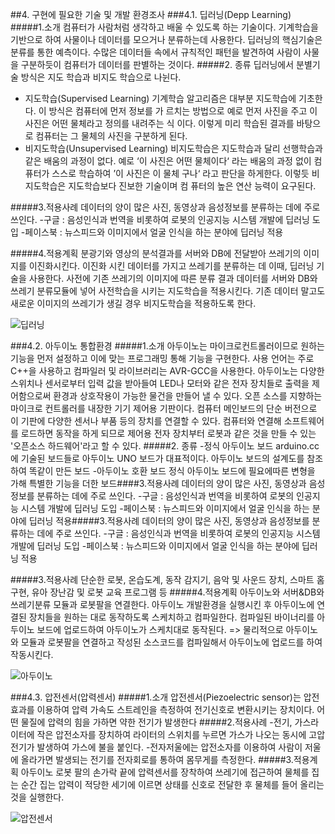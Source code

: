 ##4. 구현에 필요한 기술 및 개발 환경조사
###4.1. 딥러닝(Depp Learning)
#####1.소개 
   컴퓨터가 사람처럼 생각하고 배울 수 있도록 하는 기술이다. 기계학습을 기반으로 하여 사물이나 데이터를  모으거나 분류하는데 사용한다. 딥러닝의 핵심기술은 분류를 통한 예측이다. 수많은 데이터들 속에서 규칙적인 패턴을 발견하여 사람이 사물을 구분하듯이 컴퓨터가 데이터를 판별하는 것이다.
#####2. 종류
 딥러닝에서 분별기술 방식은 지도 학습과 비지도 학습으로 나뉜다.
 - 지도학습(Supervised Learning)
 기계학습 알고리즘은 대부분 지도학습에 기초한다. 이 방식은 컴퓨터에 먼저 정보를 가   르치는 방법으로 예로 먼저 사진을 주고 이 사진은 어떤 물체라고 정의를 내려주는 식   이다. 이렇게 미리 학습된 결과를 바탕으로 컴퓨터는 그 물체의 사진을 구분하게 된다.
 - 비지도학습(Unsupervised Learning)
 비지도학습은 지도학습과 달리 선행학습과 같은 배움의 과정이 없다. 예로 ‘이 사진은   어떤 물체이다‘ 라는 배움의 과정 없이 컴퓨터가 스스로 학습하여 ’이 사진은 이 물체   구나‘ 라고 판단을 하게한다. 이렇듯 비지도학습은 지도학습보다 진보한 기술이며 컴    퓨터의 높은 연산 능력이 요구된다. 

#####3.적용사례
 데이터의 양이 많은 사진, 동영상과 음성정보를 분류하는 데에 주로 쓰인다.
 -구글 : 음성인식과 번역을 비롯하여 로봇의 인공지능 시스템 개발에 딥러닝 도입
 -페이스북 : 뉴스피드와 이미지에서 얼굴 인식을 하는 분야에 딥러닝 적용

#####4.적용계획
 분광기와 영상의 분석결과를 서버와 DB에 전달받아 쓰레기의 이미지를 이진화시킨다. 이진화 시킨 데이터를 가지고 쓰레기를 분류하는 데 이때, 딥러닝 기술을 사용한다. 사전에 기존 쓰레기의 이미지에 따른 분류 결과 데이터를 서버와 DB와 쓰레기 분류모듈에 넣어 사전학습을 시키는 지도학습을 적용시킨다. 기존 데이터 말고도 새로운 이미지의 쓰레기가 생길 경우 비지도학습을 적용하도록 한다.

![딥러닝](https://scontent.xx.fbcdn.net/hphotos-xlp1/v/t1.0-9/12360417_1088658281144172_5313740556943424571_n.jpg?oh=2c8136335f4e6c1eaa70fd7f246d5542&oe=56E9ACAA)

###4.2. 아두이노 통합환경
#####1.소개 
  아두이노는 마이크로컨트롤러이므로 원하는 기능을 먼저 설정하고 이에 맞는 프로그래밍 통해 기능을 구현한다. 사용 언어는 주로 C++을 사용하고 컴파일러 및 라이브러리는 AVR-GCC을 사용한다. 아두이노는 다양한 스위치나 센서로부터 입력 값을 받아들여 LED나 모터와 같은 전자 장치들로 출력을 제어함으로써 환경과 상호작용이 가능한 물건을 만들어 낼 수 있다.
 오픈 소스를 지향하는 마이크로 컨트롤러를 내장한 기기 제어용 기판이다. 컴퓨터 메인보드의 단순 버전으로 이 기판에 다양한 센서나 부품 등의 장치를 연결할 수 있다. 컴퓨터와 연결해 소프트웨어를 로드하면 동작을 하게 되므로 제어용 전자 장치부터 로봇과 같은 것을 만들 수 있는 '오픈소스 하드웨어'라고 할 수 있다. 
#####2. 종류
 -정식 아두이노 보드
 arduino.cc에 기술된 보드들로 아두이노 UNO 보드가 대표적이다. 아두이노 보드의 설계도를 참조하여 똑같이 만든 보드
 -아두이노 호환 보드
 정식 아두이노 보드에 필요에따른 변형을 가해 특별한 기능을 더한 보드####3.적용사례
 데이터의 양이 많은 사진, 동영상과 음성정보를 분류하는 데에 주로 쓰인다.
 -구글 : 음성인식과 번역을 비롯하여 로봇의 인공지능 시스템 개발에 딥러닝 도입
 -페이스북 : 뉴스피드와 이미지에서 얼굴 인식을 하는 분야에 딥러닝 적용#####3.적용사례
 데이터의 양이 많은 사진, 동영상과 음성정보를 분류하는 데에 주로 쓰인다.
 -구글 : 음성인식과 번역을 비롯하여 로봇의 인공지능 시스템 개발에 딥러닝 도입
 -페이스북 : 뉴스피드와 이미지에서 얼굴 인식을 하는 분야에 딥러닝 적용

#####3.적용사례
 단순한 로봇, 온습도계, 동작 감지기, 음악 및 사운드 장치, 스마트 홈 구현, 유아 장난감 및 로봇 교육 프로그램 등 
#####4.적용계획
 아두이노와 서버&DB와 쓰레기분류 모듈과 로봇팔을 연결한다. 아두이노 개발환경을 실행시킨 후 아두이노에 연결된 장치들을 원하는 대로 동작하도록 스케치하고 컴파일한다. 컴파일된 바이너리를 아두이노 보드에 업로드하여 아두이노가 스케치대로 동작된다.
=> 물리적으로 아두이노와 모듈과 로봇팔을 연결하고 작성된 소스코드를 컴파일해서 아두이노에 업로드를 하여 작동시킨다.

![아두이노](https://scontent.xx.fbcdn.net/hphotos-xfp1/v/t1.0-9/12321105_1088658291144171_3502353904666874791_n.jpg?oh=b95f9e834c38e708d74c43f7ddb2714e&oe=56D8795B)

###4.3. 압전센서(압력센서)
#####1.소개 
 압전센서(Piezoelectric sensor)는 압전효과를 이용하여 압력 가속도 스트레인을 측정하여 전기신호로 변환시키는 장치이다. 어떤 물질에 압력의 힘을 가하면 약한 전기가 발생한다
#####2.적용사례
 -전기, 가스라이터에 작은 압전소자를 장치하여 라이터의 스위치를 누르면 가스가 나오는 동시에 고압전기가 발생하여 가스에 불을 붙인다.
 -전자저울에는 압전소자를 이용하여 사람이 저울에 올라가면 발생되는 전기를 전자회로를 통하여 몸무게를 측정한다.
#####3.적용계획
 아두이노 로봇 팔의 손가락 끝에 압력센서를 장착하여 쓰레기에 접근하여 물체를 집는 순간 집는 압력이 적당한 세기에 이르면 상태를 신호로 전달한 후 물체를 들어 올리는 것을 실행한다.

![압전센서](https://scontent.xx.fbcdn.net/hphotos-xpf1/v/t1.0-9/12347975_1088663941143606_1619786731702691208_n.jpg?oh=5c28e60f37d10fcf00d238398741cb4b&oe=56DB3F66)

